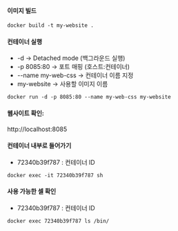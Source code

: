#### 이미지 빌드
```
docker build -t my-website .
```

#### 컨테이너 실행
* -d → Detached mode (백그라운드 실행)
* -p 8085:80 → 포트 매핑 (호스트:컨테이너)
* --name my-web-css → 컨테이너 이름 지정
* my-website → 사용할 이미지 이름

```
docker run -d -p 8085:80 --name my-web-css my-website
```
#### 웹사이트 확인: 
http://localhost:8085

#### 컨테이너 내부로 들어가기
* 72340b39f787 : 컨테이너 ID
```
docker exec -it 72340b39f787 sh
```

#### 사용 가능한 셀 확인
* 72340b39f787 : 컨테이너 ID
```
docker exec 72340b39f787 ls /bin/
```